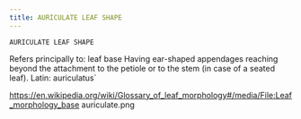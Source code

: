 ```yaml
---
title: AURICULATE LEAF SHAPE
---
```

`AURICULATE LEAF SHAPE`

Refers principally to: leaf base
Having ear-shaped appendages reaching beyond the attachment to the petiole or to the stem (in case of a seated leaf).
Latin: auriculatus`

https://en.wikipedia.org/wiki/Glossary_of_leaf_morphology#/media/File:Leaf_morphology_base auriculate.png